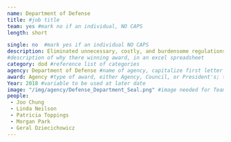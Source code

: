 ```yaml
---
name: Department of Defense
title: #job title
team: yes #mark no if an individual, NO CAPS
length: short

single: no  #mark yes if an individual NO CAPS
description: Eliminated unnecessary, costly, and burdensome regulations that impede the DoD’s mission. Their work reduced agency-wide regulations by approximately 25% and has already saved taxpayers $4.3 million.
#description of why there winning award, in an excel spreadsheet
category: dod #reference list of categories
agency: Department of Defense #name of agency, capitalize first letter of each name
award: Agency #type of award, either Agency, Council, or President's; this is case sensitive so make sure to match the options listed exactly. This section generates the format of the card
Year: 2018 #variable to be used at later date
image: "/img/agency/Defense_Department_Seal.png" #image needed for Team award (agency seal) and President's award (headshot); leave empty if and individual Agency award
people:
 - Joo Chung
 - Linda Neilson
 - Patricia Toppings
 - Morgan Park
 - Geral Dziecichowicz
---
```

